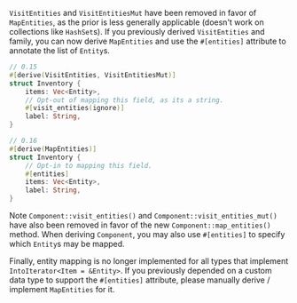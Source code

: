 `VisitEntities` and `VisitEntitiesMut` have been removed in favor of `MapEntities`, as the prior is less generally applicable (doesn't work on collections like `HashSet`s). If you previously derived `VisitEntities` and family, you can now derive `MapEntities` and use the `#[entities]` attribute to annotate the list of `Entity`s.

```rust
// 0.15
#[derive(VisitEntities, VisitEntitiesMut)]
struct Inventory {
    items: Vec<Entity>,
    // Opt-out of mapping this field, as its a string.
    #[visit_entities(ignore)]
    label: String,
}

// 0.16
#[derive(MapEntities)]
struct Inventory {
    // Opt-in to mapping this field.
    #[entities]
    items: Vec<Entity>,
    label: String,
}
```

Note `Component::visit_entities()` and `Component::visit_entities_mut()` have also been removed in favor of the new `Component::map_entities()` method. When deriving `Component`, you may also use `#[entities]` to specify which `Entity`s may be mapped.

Finally, entity mapping is no longer implemented for all types that implement `IntoIterator<Item = &Entity>`. If you previously depended on a custom data type to support the `#[entities]` attribute, please manually derive / implement `MapEntities` for it.
